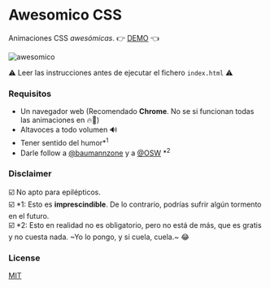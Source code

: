 # Awesomico CSS
Animaciones CSS _awesómicas_. 👉 [DEMO](https://baumannzone.github.io/awesomico-css/) 👈

![awesomico](awesomico.gif)

:warning: Leer las instrucciones antes de ejecutar el fichero `index.html` :warning:

### Requisitos
- Un navegador web (Recomendado **Chrome**. No se si funcionan todas las animaciones en :fire:🦊)
- Altavoces a todo volumen 🔊
- Tener sentido del humor*<sup>1</sup>
- Darle follow a [@baumannzone](https://twitter.com/baumannzone) y a [@OSW](https://twitter.com/os_weekends) *<sup>2</sup> 

### Disclaimer
☑️ No apto para epilépticos.  
☑️ \*1: Esto es **imprescindible**. De lo contrario, podrías sufrir algún tormento en el futuro.  
☑️ \*2: Esto en realidad no es obligatorio, pero no está de más, que es gratis y no cuesta nada. ~Yo lo pongo, y si cuela, cuela.~ :joy:  

### License
[MIT](LICENSE) 
